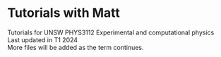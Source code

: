# Tutorials with Matt
Tutorials for UNSW PHYS3112 Experimental and computational physics \
Last updated in T1 2024 \
More files will be added as the term continues.
